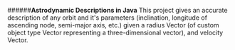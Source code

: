 ######**Astrodynamic Descriptions in Java**
This project gives an accurate description of any orbit and it's parameters (inclination, longitude of ascending node, semi-major axis, etc.) given a radius Vector (of custom object type Vector representing a three-dimensional vector), and velocity Vector.
